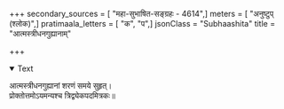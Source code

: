 +++
secondary_sources = [ "महा-सुभाषित-सङ्ग्रहः - 4614",]
meters = [ "अनुष्टुप् (श्लोक)",]
pratimaala_letters = [ "क", "प",]
jsonClass = "Subhaashita"
title = "आत्मस्त्रीधनगुह्यानाम्"

+++

<details open><summary>Text</summary>

आत्मस्त्रीधनगुह्यानां शरणं समये सुहृत्।  
प्रोक्तोत्तमोऽयमन्यश्च त्रिद्व्येकपदमित्रकः॥
</details>
